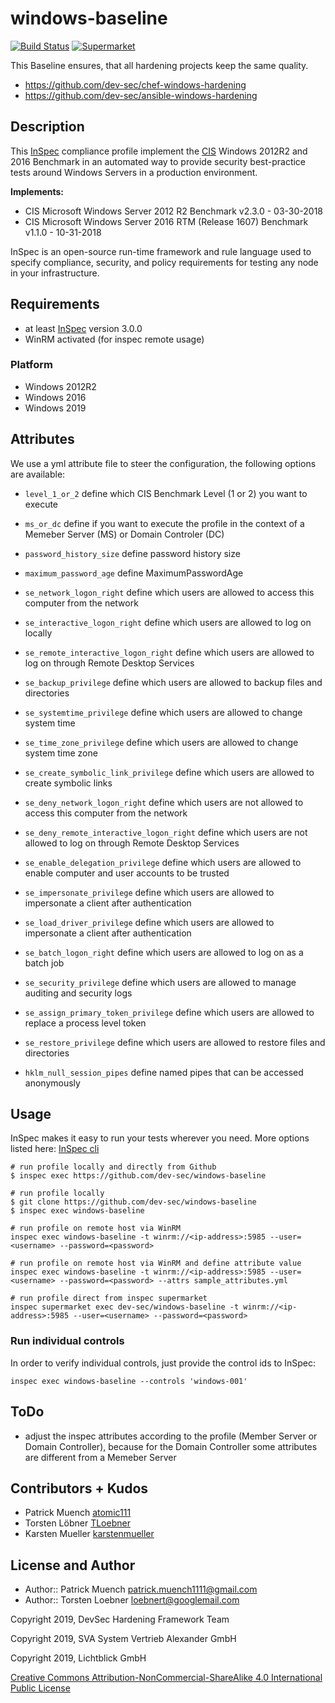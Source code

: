 # windows-baseline

[![Build Status](http://img.shields.io/travis/dev-sec/windows-baseline.svg)](http://travis-ci.org/dev-sec/windows-baseline)
[![Supermarket](https://img.shields.io/badge/InSpec%20Profile-Windows%20Baseline-brightgreen.svg)](https://supermarket.chef.io/tools/windows-baseline)

This Baseline ensures, that all hardening projects keep the same quality.

- https://github.com/dev-sec/chef-windows-hardening
- https://github.com/dev-sec/ansible-windows-hardening

## Description

This [InSpec](https://github.com/chef/inspec) compliance profile implement the [CIS](https://downloads.cisecurity.org/) Windows 2012R2 and 2016 Benchmark in an automated way to provide security best-practice tests around Windows Servers in a production environment.

__Implements:__

* CIS Microsoft Windows Server 2012 R2 Benchmark v2.3.0 - 03-30-2018
* CIS Microsoft Windows Server 2016 RTM (Release 1607) Benchmark v1.1.0 - 10-31-2018

InSpec is an open-source run-time framework and rule language used to specify compliance, security, and policy requirements for testing any node in your infrastructure.

## Requirements

* at least [InSpec](http://inspec.io/) version 3.0.0
* WinRM activated (for inspec remote usage)

### Platform

- Windows 2012R2
- Windows 2016
- Windows 2019

## Attributes

We use a yml attribute file to steer the configuration, the following options are available:

  * `level_1_or_2`
    define which CIS Benchmark Level (1 or 2) you want to execute

  * `ms_or_dc`
    define if you want to execute the profile in the context of a Memeber Server (MS) or Domain Controler (DC)

  * `password_history_size`
    define password history size

  * `maximum_password_age`
    define MaximumPasswordAge

  * `se_network_logon_right`
    define which users are allowed to access this computer from the network

  * `se_interactive_logon_right`
    define which users are allowed to log on locally

  * `se_remote_interactive_logon_right`
    define which users are allowed to log on through Remote Desktop Services

  * `se_backup_privilege`
    define which users are allowed to backup files and directories

  * `se_systemtime_privilege`
    define which users are allowed to change system time

  * `se_time_zone_privilege`
    define which users are allowed to change system time zone

  * `se_create_symbolic_link_privilege`
    define which users are allowed to create symbolic links

  * `se_deny_network_logon_right`
    define which users are not allowed to access this computer from the network

  * `se_deny_remote_interactive_logon_right`
    define which users are not allowed to log on through Remote Desktop Services

  * `se_enable_delegation_privilege`
    define which users are allowed to enable computer and user accounts to be trusted

  * `se_impersonate_privilege`
    define which users are allowed to impersonate a client after authentication

  * `se_load_driver_privilege`
    define which users are allowed to impersonate a client after authentication

  * `se_batch_logon_right`
    define which users are allowed to log on as a batch job

  * `se_security_privilege`
    define which users are allowed to manage auditing and security logs

  * `se_assign_primary_token_privilege`
    define which users are allowed to replace a process level token

  * `se_restore_privilege`
    define which users are allowed to restore files and directories

  * `hklm_null_session_pipes`
    define named pipes that can be accessed anonymously

## Usage

InSpec makes it easy to run your tests wherever you need. More options listed here: [InSpec cli](http://inspec.io/docs/reference/cli/)

```
# run profile locally and directly from Github
$ inspec exec https://github.com/dev-sec/windows-baseline

# run profile locally
$ git clone https://github.com/dev-sec/windows-baseline
$ inspec exec windows-baseline

# run profile on remote host via WinRM
inspec exec windows-baseline -t winrm://<ip-address>:5985 --user=<username> --password=<password>

# run profile on remote host via WinRM and define attribute value
inspec exec windows-baseline -t winrm://<ip-address>:5985 --user=<username> --password=<password> --attrs sample_attributes.yml

# run profile direct from inspec supermarket
inspec supermarket exec dev-sec/windows-baseline -t winrm://<ip-address>:5985 --user=<username> --password=<password>
```

### Run individual controls

In order to verify individual controls, just provide the control ids to InSpec:

```
inspec exec windows-baseline --controls 'windows-001'
```

## ToDo

- adjust the inspec attributes according to the profile (Member Server or Domain Controller), because for the Domain Controller some attributes are different from a Memeber Server

## Contributors + Kudos

* Patrick Muench [atomic111](https://github.com/atomic111)
* Torsten Löbner [TLoebner](https://github.com/TLoebner)
* Karsten Mueller [karstenmueller](https://github.com/karstenmueller)

## License and Author

* Author:: Patrick Muench <patrick.muench1111@gmail.com>
* Author:: Torsten Loebner <loebnert@googlemail.com>

Copyright 2019, DevSec Hardening Framework Team

Copyright 2019, SVA System Vertrieb Alexander GmbH

Copyright 2019, Lichtblick GmbH

[Creative Commons Attribution-NonCommercial-ShareAlike 4.0 International Public License](https://creativecommons.org/licenses/by-nc-sa/4.0/legalcode)
